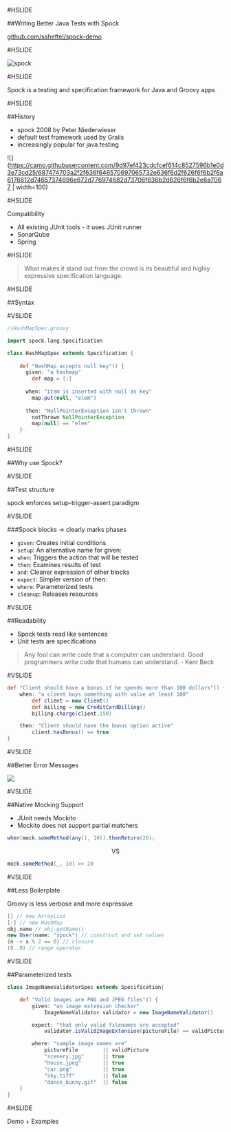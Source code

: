 #HSLIDE

##Writing Better Java Tests with Spock

[github.com/ssheftel/spock-demo](https://github.com/ssheftel/spock-demo)

#HSLIDE

![spock](https://i.imgflip.com/qnp22.jpg)

#HSLIDE

Spock is a testing and specification framework for Java and Groovy apps

#HSLIDE

##History

- spock 2008 by Peter Niederwieser
- default test framework used by Grails
- increasingly popular for java testing


![](https://camo.githubusercontent.com/9d97ef423cdcfcef614c8527596b1e0d3e73cd25/687474703a2f2f636f646570697065732e636f6d2f626f6f6b2f6a6176612d74657374696e672d776974682d73706f636b2d626f6f6b2e6a7067 | width=100)

#HSLIDE

Compatibility
- All existing JUnit tools - it uses JUnit runner 
- SonarQube
- Spring

#HSLIDE

> What makes it stand out from the crowd is its beautiful and highly expressive specification language.

#HSLIDE

##Syntax

#VSLIDE

```groovy
//HashMapSpec.groovy

import spock.lang.Specification

class HashMapSpec extends Specification {
    
    def "HashMap accepts null key"() {
      given: "a hashmap"
        def map = [:]
    
      when: "item is inserted with null as key"
        map.put(null, "elem")
    
      then: "NullPointerException isn't thrown"
        notThrown NullPointerException
        map[null] == "elem"
    }
}

```

#HSLIDE



##Why use Spock?

#VSLIDE

##Test structure

spock enforces setup-trigger-assert paradigm

#VSLIDE

###Spock blocks → clearly marks phases

- `given`: Creates initial conditions
- `setup`: An alternative name for given:
- `when`: Triggers the action that will be tested
- `then`: Examines results of test
- `and`: Cleaner expression of other blocks
- `expect`: Simpler version of then:
- `where`: Parameterized tests
- `cleanup`: Releases resources

#VSLIDE

##Readability

- Spock tests read like sentences
- Unit tests are specifications

> Any fool can write code that a computer can understand. Good programmers write code that humans can understand. - Kent Beck

#VSLIDE

```groovy
def "Client should have a bonus if he spends more than 100 dollars"() {
    when: "a client buys something with value at least 100"
        def client = new Client()
        def billing = new CreditCardBilling()
        billing.charge(client,150)

    then: "Client should have the bonus option active"
        client.hasBonus() == true
}
```

#VSLIDE

##Better Error Messages

![](https://solidsoft.files.wordpress.com/2016/11/spock-formatting-input-parameters-test-specified-error-message.png)

#VSLIDE

##Native Mocking Support

- JUnit needs Mockito
- Mockito does not support partial matchers

```java
when(mock.someMethod(any(), 10)).thenReturn(20);
```

<div style="text-align:center">VS</div>

```groovy
mock.someMethod(_, 10) >> 20
```

#VSLIDE

##Less Boilerplate

Groovy is less verbose and more expressive

```groovy
[] // new ArrayList
[:] // new HashMap
obj.name // obj.getName()
new User(name: "spock") // construct and set values
{n -> x % 2 == 0} // closure
(0..9) // range operator
```

#VSLIDE

##Parameterized tests

```groovy
class ImageNameValidatorSpec extends Specification{

    def "Valid images are PNG and JPEG files"() {
        given: "an image extension checker"
            ImageNameValidator validator = new ImageNameValidator()

        expect: "that only valid filenames are accepted"
            validator.isValidImageExtension(pictureFile) == validPicture

        where: "sample image names are"
            pictureFile        || validPicture
            "scenery.jpg"      || true
            "house.jpeg"       || true
            "car.png"          || true
            "sky.tiff"         || false
            "dance_bunny.gif"  || false
    }
}
```

#HSLIDE

Demo + Examples



